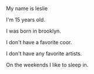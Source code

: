 My name is leslie 

I'm 15 years old.

I was born in brooklyn.

I don't have a favorite coor.

I don't have any favorite artists.

On the weekends I like to sleep in. 